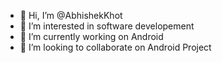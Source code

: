 - 👋 Hi, I’m @AbhishekKhot
- 👀 I’m interested in software developement
- 🌱 I’m currently working on Android
- 💞️ I’m looking to collaborate on Android Project

<!---
AbhishekKhot/AbhishekKhot is a ✨ special ✨ repository because its `README.md` (this file) appears on your GitHub profile.
You can click the Preview link to take a look at your changes.
--->
